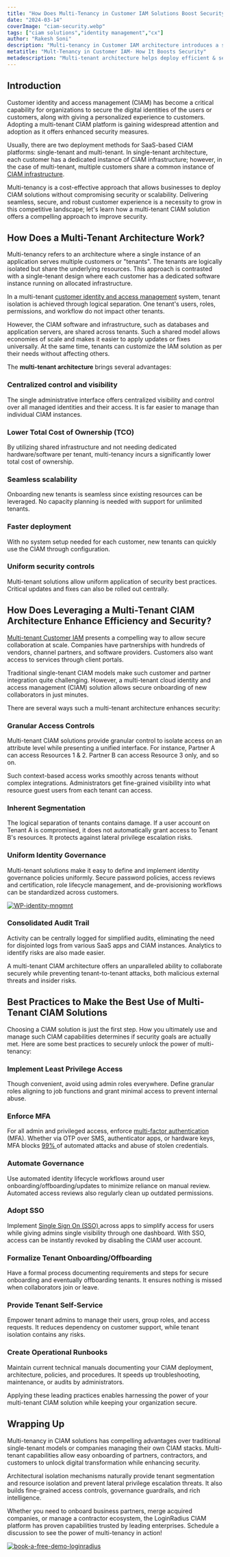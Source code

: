```yaml
---
title: "How Does Multi-Tenancy in Customer IAM Solutions Boost Security?"
date: "2024-03-14"
coverImage: "ciam-security.webp"
tags: ["ciam solutions","identity management","cx"]
author: "Rakesh Soni"
description: "Multi-tenancy in Customer IAM architecture introduces a significant shift in how organizations manage and protect their users' identities in a shared environment. Let's discover how multi-tenancy enables multiple tenants or customers to co-exist securely within a single CIAM infrastructure."
metatitle: "Mult-Tenancy in Customer IAM- How It Boosts Security"
metadescription: "Multi-tenant architecture helps deploy efficient & secure Customer IAM solutions to meet the needs of your ever-growing user base. Here’s what you need to know."
---
```

## Introduction

Customer identity and access management (CIAM) has become a critical capability for organizations to secure the digital identities of the users or customers, along with giving a personalized experience to customers. Adopting a multi-tenant CIAM platform is gaining widespread attention and adoption as it offers enhanced security measures. 

Usually, there are two deployment methods for SaaS-based CIAM platforms: single-tenant and multi-tenant. In single-tenant architecture, each customer has a dedicated instance of CIAM infrastructure; however, in the case of multi-tenant, multiple customers share a common instance of [CIAM infrastructure](https://www.loginradius.com/blog/identity/loginradius-private-cloud-ciam-benefits/). 

Multi-tenancy is a cost-effective approach that allows businesses to deploy CIAM solutions without compromising security or scalability. Delivering seamless, secure, and robust customer experience is a necessity to grow in this competitive landscape; let's learn how a multi-tenant CIAM solution offers a compelling approach to improve security. 

## How Does a Multi-Tenant Architecture Work?

Multi-tenancy refers to an architecture where a single instance of an application serves multiple customers or "tenants". The tenants are logically isolated but share the underlying resources. This approach is contrasted with a single-tenant design where each customer has a dedicated software instance running on allocated infrastructure.

In a multi-tenant [customer identity and access management](https://www.loginradius.com/blog/identity/customer-identity-and-access-management/) system, tenant isolation is achieved through logical separation. One tenant's users, roles, permissions, and workflow do not impact other tenants. 

However, the CIAM software and infrastructure, such as databases and application servers, are shared across tenants. Such a shared model allows economies of scale and makes it easier to apply updates or fixes universally. At the same time, tenants can customize the IAM solution as per their needs without affecting others.

The **multi-tenant architecture** brings several advantages:

### Centralized control and visibility

The single administrative interface offers centralized visibility and control over all managed identities and their access. It is far easier to manage than individual CIAM instances.

### Lower Total Cost of Ownership (TCO)

By utilizing shared infrastructure and not needing dedicated hardware/software per tenant, multi-tenancy incurs a significantly lower total cost of ownership. 

### Seamless scalability

Onboarding new tenants is seamless since existing resources can be leveraged. No capacity planning is needed with support for unlimited tenants.

### Faster deployment

With no system setup needed for each customer, new tenants can quickly use the CIAM through configuration.

### Uniform security controls

Multi-tenant solutions allow uniform application of security best practices. Critical updates and fixes can also be rolled out centrally.

## How Does Leveraging a Multi-Tenant CIAM Architecture Enhance Efficiency and Security?

[Multi-tenant Customer IAM](https://www.loginradius.com/multi-tenant-cloud/) presents a compelling way to allow secure collaboration at scale. Companies have partnerships with hundreds of vendors, channel partners, and software providers. Customers also want access to services through client portals.

Traditional single-tenant CIAM models make such customer and partner integration quite challenging. However, a multi-tenant cloud identity and access management (CIAM) solution allows secure onboarding of new collaborators in just minutes.

There are several ways such a multi-tenant architecture enhances security:

### Granular Access Controls

Multi-tenant CIAM solutions provide granular control to isolate access on an attribute level while presenting a unified interface. For instance, Partner A can access Resources 1 & 2. Partner B can access Resource 3 only, and so on.

Such context-based access works smoothly across tenants without complex integrations. Administrators get fine-grained visibility into what resource guest users from each tenant can access.

### Inherent Segmentation

The logical separation of tenants contains damage. If a user account on Tenant A is compromised, it does not automatically grant access to Tenant B's resources. It protects against lateral privilege escalation risks.

### Uniform Identity Governance

Multi-tenant solutions make it easy to define and implement identity governance policies uniformly. Secure password policies, access reviews and certification, role lifecycle management, and de-provisioning workflows can be standardized across customers.

[![WP-identity-mngmnt](WP-identity-mngmnt.webp)](https://www.loginradius.com/resource/the-critical-role-of-identity-management-in-data-governance/)

### Consolidated Audit Trail

Activity can be centrally logged for simplified audits, eliminating the need for disjointed logs from various SaaS apps and CIAM instances. Analytics to identify risks are also made easier.

A multi-tenant CIAM architecture offers an unparalleled ability to collaborate securely while preventing tenant-to-tenant attacks, both malicious external threats and insider risks.

## Best Practices to Make the Best Use of Multi-Tenant CIAM Solutions

Choosing a CIAM solution is just the first step. How you ultimately use and manage such CIAM capabilities determines if security goals are actually met. Here are some best practices to securely unlock the power of multi-tenancy:

### Implement Least Privilege Access

Though convenient, avoid using admin roles everywhere. Define granular roles aligning to job functions and grant minimal access to prevent internal abuse.

### Enforce MFA

For all admin and privileged access, enforce [multi-factor authentication](https://www.loginradius.com/multi-factor-authentication/) (MFA). Whether via OTP over SMS, authenticator apps, or hardware keys, MFA blocks [99% ](https://www.microsoft.com/en-us/security/blog/2019/08/20/one-simple-action-you-can-take-to-prevent-99-9-percent-of-account-attacks/)of automated attacks and abuse of stolen credentials.

### Automate Governance

Use automated identity lifecycle workflows around user onboarding/offboarding/updates to minimize reliance on manual review. Automated access reviews also regularly clean up outdated permissions.

### Adopt SSO

Implement [Single Sign On (SSO) ](https://www.loginradius.com/single-sign-on/)across apps to simplify access for users while giving admins single visibility through one dashboard. With SSO, access can be instantly revoked by disabling the CIAM user account.

### Formalize Tenant Onboarding/Offboarding

Have a formal process documenting requirements and steps for secure onboarding and eventually offboarding tenants. It ensures nothing is missed when collaborators join or leave.

### Provide Tenant Self-Service

Empower tenant admins to manage their users, group roles, and access requests. It reduces dependency on customer support, while tenant isolation contains any risks.

### Create Operational Runbooks

Maintain current technical manuals documenting your CIAM deployment, architecture, policies, and procedures. It speeds up troubleshooting, maintenance, or audits by administrators.

Applying these leading practices enables harnessing the power of your multi-tenant CIAM solution while keeping your organization secure. 

## Wrapping Up

Multi-tenancy in CIAM solutions has compelling advantages over traditional single-tenant models or companies managing their own CIAM stacks. Multi-tenant capabilities allow easy onboarding of partners, contractors, and customers to unlock digital transformation while enhancing security.

Architectural isolation mechanisms naturally provide tenant segmentation and resource isolation and prevent lateral privilege escalation threats. It also builds fine-grained access controls, governance guardrails, and rich intelligence.

Whether you need to onboard business partners, merge acquired companies, or manage a contractor ecosystem, the LoginRadius CIAM platform has proven capabilities trusted by leading enterprises. Schedule a discussion to see the power of multi-tenancy in action!

[![book-a-free-demo-loginradius](../../assets/book-a-demo-loginradius.webp)](https://www.loginradius.com/contact-us?utm_source=blog&utm_medium=web&utm_campaign=multi-tenancy-ciam-security)